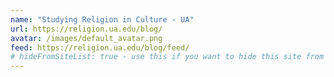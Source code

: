 ```yaml
---
name: "Studying Religion in Culture - UA"
url: https://religion.ua.edu/blog/
avatar: /images/default_avatar.png
feed: https://religion.ua.edu/blog/feed/
# hideFromSiteList: true - use this if you want to hide this site from the list of sites on this page: https://eleventy-m10y.lkmt.us/sites/
---
```

		